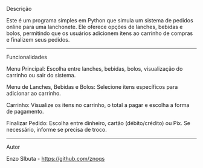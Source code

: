 Descrição 

Este é um programa simples em Python que simula um sistema de pedidos online para uma lanchonete. 
Ele oferece opções de lanches, bebidas e bolos, permitindo que os usuários adicionem itens ao carrinho de compras e finalizem seus pedidos.

-----------------------

Funcionalidades 

Menu Principal: Escolha entre lanches, bebidas, bolos, visualização do carrinho ou sair do sistema.

Menu de Lanches, Bebidas e Bolos: Selecione itens específicos para adicionar ao carrinho.

Carrinho: Visualize os itens no carrinho, o total a pagar e escolha a forma de pagamento.

Finalizar Pedido: Escolha entre dinheiro, cartão (débito/crédito) ou Pix. Se necessário, informe se precisa de troco.

----------------------

Autor 

Enzo SIbuta - https://github.com/znoqs
